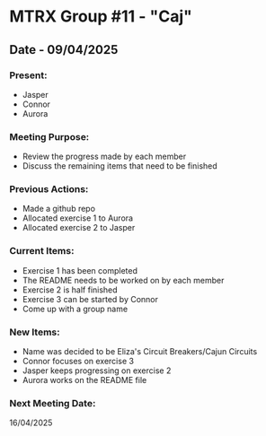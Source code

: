 # MTRX Group #11 - "Caj"
##  Date - 09/04/2025
### Present:
- Jasper
- Connor
- Aurora

### Meeting Purpose:
- Review the progress made by each member
- Discuss the remaining items that need to be finished

### Previous Actions:
- Made a github repo
- Allocated exercise 1 to Aurora
- Allocated exercise 2 to Jasper

### Current Items:
- Exercise 1 has been completed
- The README needs to be worked on by each member
- Exercise 2 is half finished
- Exercise 3 can be started by Connor
- Come up with a group name

### New Items:
- Name was decided to be Eliza's Circuit Breakers/Cajun Circuits
- Connor focuses on exercise 3
- Jasper keeps progressing on exercise 2
- Aurora works on the README file

### Next Meeting Date:
16/04/2025
